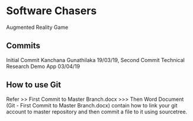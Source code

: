 # Software Chasers 
Augmented Reality Game

Commits 
----
Initial Commit  Kanchana Gunathilaka  19/03/19,
Second Commit   Technical Research Demo App 03/04/19

How to use Git 
----
Refer >> First Commit to Master Branch.docx >>>
Then Word Document (Git - First Commit to Master Branch.docx) contain how to link your git account to master repository and then commit a file to it using sourcetree.

